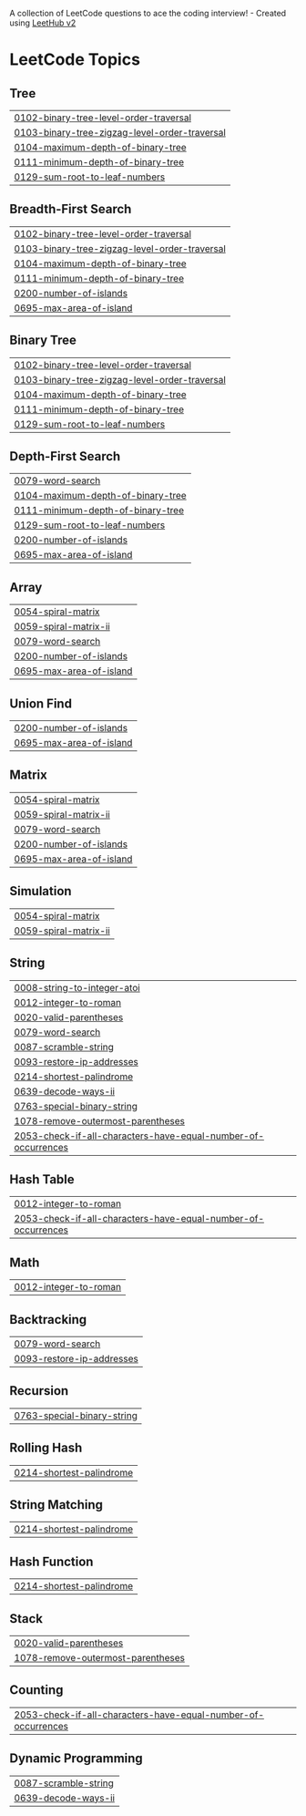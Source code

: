 A collection of LeetCode questions to ace the coding interview! - Created using [LeetHub v2](https://github.com/arunbhardwaj/LeetHub-2.0)
<!---LeetCode Topics Start-->
# LeetCode Topics
## Tree
|  |
| ------- |
| [0102-binary-tree-level-order-traversal](https://github.com/Nitheesh141/Nitheesh141/tree/master/0102-binary-tree-level-order-traversal) |
| [0103-binary-tree-zigzag-level-order-traversal](https://github.com/Nitheesh141/Nitheesh141/tree/master/0103-binary-tree-zigzag-level-order-traversal) |
| [0104-maximum-depth-of-binary-tree](https://github.com/Nitheesh141/Nitheesh141/tree/master/0104-maximum-depth-of-binary-tree) |
| [0111-minimum-depth-of-binary-tree](https://github.com/Nitheesh141/Nitheesh141/tree/master/0111-minimum-depth-of-binary-tree) |
| [0129-sum-root-to-leaf-numbers](https://github.com/Nitheesh141/Nitheesh141/tree/master/0129-sum-root-to-leaf-numbers) |
## Breadth-First Search
|  |
| ------- |
| [0102-binary-tree-level-order-traversal](https://github.com/Nitheesh141/Nitheesh141/tree/master/0102-binary-tree-level-order-traversal) |
| [0103-binary-tree-zigzag-level-order-traversal](https://github.com/Nitheesh141/Nitheesh141/tree/master/0103-binary-tree-zigzag-level-order-traversal) |
| [0104-maximum-depth-of-binary-tree](https://github.com/Nitheesh141/Nitheesh141/tree/master/0104-maximum-depth-of-binary-tree) |
| [0111-minimum-depth-of-binary-tree](https://github.com/Nitheesh141/Nitheesh141/tree/master/0111-minimum-depth-of-binary-tree) |
| [0200-number-of-islands](https://github.com/Nitheesh141/Nitheesh141/tree/master/0200-number-of-islands) |
| [0695-max-area-of-island](https://github.com/Nitheesh141/Nitheesh141/tree/master/0695-max-area-of-island) |
## Binary Tree
|  |
| ------- |
| [0102-binary-tree-level-order-traversal](https://github.com/Nitheesh141/Nitheesh141/tree/master/0102-binary-tree-level-order-traversal) |
| [0103-binary-tree-zigzag-level-order-traversal](https://github.com/Nitheesh141/Nitheesh141/tree/master/0103-binary-tree-zigzag-level-order-traversal) |
| [0104-maximum-depth-of-binary-tree](https://github.com/Nitheesh141/Nitheesh141/tree/master/0104-maximum-depth-of-binary-tree) |
| [0111-minimum-depth-of-binary-tree](https://github.com/Nitheesh141/Nitheesh141/tree/master/0111-minimum-depth-of-binary-tree) |
| [0129-sum-root-to-leaf-numbers](https://github.com/Nitheesh141/Nitheesh141/tree/master/0129-sum-root-to-leaf-numbers) |
## Depth-First Search
|  |
| ------- |
| [0079-word-search](https://github.com/Nitheesh141/Nitheesh141/tree/master/0079-word-search) |
| [0104-maximum-depth-of-binary-tree](https://github.com/Nitheesh141/Nitheesh141/tree/master/0104-maximum-depth-of-binary-tree) |
| [0111-minimum-depth-of-binary-tree](https://github.com/Nitheesh141/Nitheesh141/tree/master/0111-minimum-depth-of-binary-tree) |
| [0129-sum-root-to-leaf-numbers](https://github.com/Nitheesh141/Nitheesh141/tree/master/0129-sum-root-to-leaf-numbers) |
| [0200-number-of-islands](https://github.com/Nitheesh141/Nitheesh141/tree/master/0200-number-of-islands) |
| [0695-max-area-of-island](https://github.com/Nitheesh141/Nitheesh141/tree/master/0695-max-area-of-island) |
## Array
|  |
| ------- |
| [0054-spiral-matrix](https://github.com/Nitheesh141/Nitheesh141/tree/master/0054-spiral-matrix) |
| [0059-spiral-matrix-ii](https://github.com/Nitheesh141/Nitheesh141/tree/master/0059-spiral-matrix-ii) |
| [0079-word-search](https://github.com/Nitheesh141/Nitheesh141/tree/master/0079-word-search) |
| [0200-number-of-islands](https://github.com/Nitheesh141/Nitheesh141/tree/master/0200-number-of-islands) |
| [0695-max-area-of-island](https://github.com/Nitheesh141/Nitheesh141/tree/master/0695-max-area-of-island) |
## Union Find
|  |
| ------- |
| [0200-number-of-islands](https://github.com/Nitheesh141/Nitheesh141/tree/master/0200-number-of-islands) |
| [0695-max-area-of-island](https://github.com/Nitheesh141/Nitheesh141/tree/master/0695-max-area-of-island) |
## Matrix
|  |
| ------- |
| [0054-spiral-matrix](https://github.com/Nitheesh141/Nitheesh141/tree/master/0054-spiral-matrix) |
| [0059-spiral-matrix-ii](https://github.com/Nitheesh141/Nitheesh141/tree/master/0059-spiral-matrix-ii) |
| [0079-word-search](https://github.com/Nitheesh141/Nitheesh141/tree/master/0079-word-search) |
| [0200-number-of-islands](https://github.com/Nitheesh141/Nitheesh141/tree/master/0200-number-of-islands) |
| [0695-max-area-of-island](https://github.com/Nitheesh141/Nitheesh141/tree/master/0695-max-area-of-island) |
## Simulation
|  |
| ------- |
| [0054-spiral-matrix](https://github.com/Nitheesh141/Nitheesh141/tree/master/0054-spiral-matrix) |
| [0059-spiral-matrix-ii](https://github.com/Nitheesh141/Nitheesh141/tree/master/0059-spiral-matrix-ii) |
## String
|  |
| ------- |
| [0008-string-to-integer-atoi](https://github.com/Nitheesh141/Nitheesh141/tree/master/0008-string-to-integer-atoi) |
| [0012-integer-to-roman](https://github.com/Nitheesh141/Nitheesh141/tree/master/0012-integer-to-roman) |
| [0020-valid-parentheses](https://github.com/Nitheesh141/Nitheesh141/tree/master/0020-valid-parentheses) |
| [0079-word-search](https://github.com/Nitheesh141/Nitheesh141/tree/master/0079-word-search) |
| [0087-scramble-string](https://github.com/Nitheesh141/Nitheesh141/tree/master/0087-scramble-string) |
| [0093-restore-ip-addresses](https://github.com/Nitheesh141/Nitheesh141/tree/master/0093-restore-ip-addresses) |
| [0214-shortest-palindrome](https://github.com/Nitheesh141/Nitheesh141/tree/master/0214-shortest-palindrome) |
| [0639-decode-ways-ii](https://github.com/Nitheesh141/Nitheesh141/tree/master/0639-decode-ways-ii) |
| [0763-special-binary-string](https://github.com/Nitheesh141/Nitheesh141/tree/master/0763-special-binary-string) |
| [1078-remove-outermost-parentheses](https://github.com/Nitheesh141/Nitheesh141/tree/master/1078-remove-outermost-parentheses) |
| [2053-check-if-all-characters-have-equal-number-of-occurrences](https://github.com/Nitheesh141/Nitheesh141/tree/master/2053-check-if-all-characters-have-equal-number-of-occurrences) |
## Hash Table
|  |
| ------- |
| [0012-integer-to-roman](https://github.com/Nitheesh141/Nitheesh141/tree/master/0012-integer-to-roman) |
| [2053-check-if-all-characters-have-equal-number-of-occurrences](https://github.com/Nitheesh141/Nitheesh141/tree/master/2053-check-if-all-characters-have-equal-number-of-occurrences) |
## Math
|  |
| ------- |
| [0012-integer-to-roman](https://github.com/Nitheesh141/Nitheesh141/tree/master/0012-integer-to-roman) |
## Backtracking
|  |
| ------- |
| [0079-word-search](https://github.com/Nitheesh141/Nitheesh141/tree/master/0079-word-search) |
| [0093-restore-ip-addresses](https://github.com/Nitheesh141/Nitheesh141/tree/master/0093-restore-ip-addresses) |
## Recursion
|  |
| ------- |
| [0763-special-binary-string](https://github.com/Nitheesh141/Nitheesh141/tree/master/0763-special-binary-string) |
## Rolling Hash
|  |
| ------- |
| [0214-shortest-palindrome](https://github.com/Nitheesh141/Nitheesh141/tree/master/0214-shortest-palindrome) |
## String Matching
|  |
| ------- |
| [0214-shortest-palindrome](https://github.com/Nitheesh141/Nitheesh141/tree/master/0214-shortest-palindrome) |
## Hash Function
|  |
| ------- |
| [0214-shortest-palindrome](https://github.com/Nitheesh141/Nitheesh141/tree/master/0214-shortest-palindrome) |
## Stack
|  |
| ------- |
| [0020-valid-parentheses](https://github.com/Nitheesh141/Nitheesh141/tree/master/0020-valid-parentheses) |
| [1078-remove-outermost-parentheses](https://github.com/Nitheesh141/Nitheesh141/tree/master/1078-remove-outermost-parentheses) |
## Counting
|  |
| ------- |
| [2053-check-if-all-characters-have-equal-number-of-occurrences](https://github.com/Nitheesh141/Nitheesh141/tree/master/2053-check-if-all-characters-have-equal-number-of-occurrences) |
## Dynamic Programming
|  |
| ------- |
| [0087-scramble-string](https://github.com/Nitheesh141/Nitheesh141/tree/master/0087-scramble-string) |
| [0639-decode-ways-ii](https://github.com/Nitheesh141/Nitheesh141/tree/master/0639-decode-ways-ii) |
<!---LeetCode Topics End-->